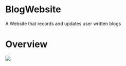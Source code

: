 # BlogWebsite
A Website that records and updates user written blogs
# Overview
![](https://github.com/Your_Repository_Name/Your_GIF_Name.gif)
